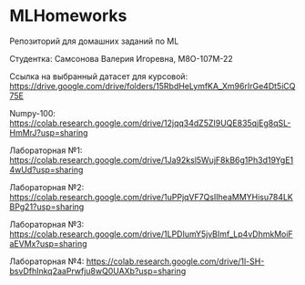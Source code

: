 # MLHomeworks
Репозиторий для домашних заданий по ML

Студентка: Самсонова Валерия Игоревна, М8О-107М-22

Ссылка на выбранный датасет для курсовой: https://drive.google.com/drive/folders/15RbdHeLymfKA_Xm96rIrGe4Dt5iCQ75E

Numpy-100: https://colab.research.google.com/drive/12jqq34dZ5ZI9UQE835qjEg8qSL-HmMrJ?usp=sharing

Лабораторная №1: https://colab.research.google.com/drive/1Ja92ksl5WujF8kB6g1Ph3d19YgE14wUd?usp=sharing

Лабораторная №2: https://colab.research.google.com/drive/1uPPjqVF7QsIIheaMMYHisu784LKBPg21?usp=sharing

Лабораторная №3: https://colab.research.google.com/drive/1LPDIumY5jvBImf_Lp4vDhmkMoiFaEVMx?usp=sharing

Лабораторная №4: https://colab.research.google.com/drive/1l-SH-bsvDfhInkq2aaPrwfju8wQ0UAXb?usp=sharing


